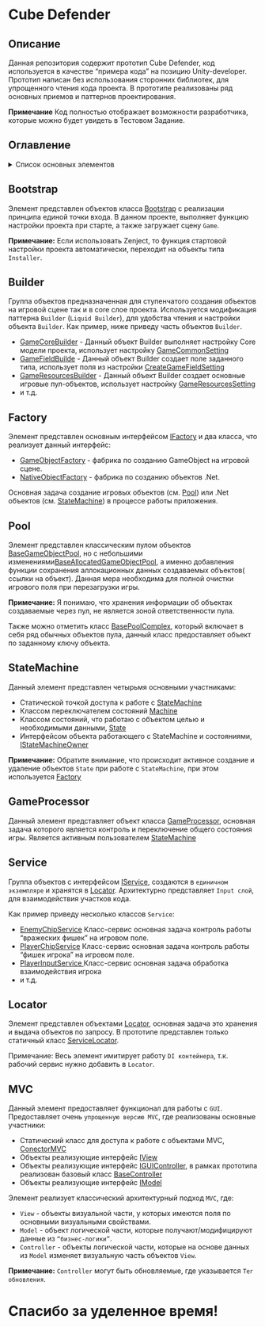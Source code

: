 # Cube Defender

## Описание 

Данная репозитория содержит прототип Cube Defender, код используется в качестве “примера кода” на позицию Unity-developer. Прототип написан без использования сторонних библиотек, для упрощенного чтения кода проекта. В прототипе реализованы ряд основных приемов и паттернов проектирования.

**Примечание** Код полностью отображает возможности разработчика, которые можно будет увидеть в Тестовом Задание.

## Оглавление

<details>
<summary>Список основных элементов</summary>

-[Bootstrap](#Bootstrap)
-[Builder](#Builder)
-[Factory](#Factory)
-[Pool](#Pool)
-[StateMachine](#StateMachine)
-[GameProcessor](#GameProcessor)
-[Service](#Service)
-[Locator](#Locator)
-[MVC](#MVC)

</details>

## Bootstrap

Элемент представлен объектов класса [Bootstrap](https://github.com/VladimirEmpty/CubeDefender_Prototype/blob/main/Assets/CubeDefender/Bootstrap.cs) с реализации принципа единой точки входа. В данном проекте, выполняет функцию настройки проекта при старте, а также загружает сцену `Game`.

**Примечание:** Если использовать Zenject, то функция стартовой настройки проекта автоматически, переходит на объекты типа `Installer`.

## Builder

Группа объектов предназначенная для ступенчатого создания объектов на игровой сцене так и в core слое проекта. Используется модификация паттерна `Builder` (`Liquid Builder`), для удобства чтения и настройки объекта `Builder`. Как пример, ниже приведу часть объектов `Builder`.

* [GameCoreBuilder](https://github.com/VladimirEmpty/CubeDefender_Prototype/blob/main/Assets/CubeDefender/Builder/Main/GameCoreBuilder.cs) - Данный объект Builder выполняет настройку Core модели проекта, использует настройку [GameCommonSetting](https://github.com/VladimirEmpty/CubeDefender_Prototype/blob/main/Assets/CubeDefender/GameSettings/GameCommonSetting.cs)
* [GameFieldBuilde](https://github.com/VladimirEmpty/CubeDefender_Prototype/blob/main/Assets/CubeDefender/Builder/Main/GameFieldBuilder.cs) - Данный объект Builder создает поле заданного типа, использует поля из настройки [CreateGameFieldSetting](https://github.com/VladimirEmpty/CubeDefender_Prototype/blob/main/Assets/CubeDefender/GameSettings/CreateGameFieldSetting.cs)
* [GameResourcesBuilder](https://github.com/VladimirEmpty/CubeDefender_Prototype/blob/main/Assets/CubeDefender/Builder/Main/GameResourcesBuilder.cs) - Данный объект Builder создает основные игровые пул-объектов, использует настройку [GameResourcesSetting](https://github.com/VladimirEmpty/CubeDefender_Prototype/blob/main/Assets/CubeDefender/GameSettings/GameResourcesSetting.cs)
* и т.д.

## Factory

Элемент представлен основным интерфейсом [IFactory](https://github.com/VladimirEmpty/CubeDefender_Prototype/blob/main/Assets/CubeDefender/Factory/IFactory.cs) и два класса, что реализует данный интерфейс:
* [GameObjectFactory](https://github.com/VladimirEmpty/CubeDefender_Prototype/blob/main/Assets/CubeDefender/Factory/GameObjectFactory.cs) - фабрика по созданию GameObject на игровой сцене.
* [NativeObjectFactory](https://github.com/VladimirEmpty/CubeDefender_Prototype/blob/main/Assets/CubeDefender/Factory/NativeObjectFactory.cs) - фабрика по созданию объектов .Net.

Основная задача создание игровых объектов (см. [Pool](#Pool)) или .Net объектов (см. [StateMachine](#StateMachine)) в процессе работы приложения.

## Pool

Элемент представлен классическим пулом объектов [BaseGameObjectPool](https://github.com/VladimirEmpty/CubeDefender_Prototype/blob/main/Assets/CubeDefender/Pool/Base/BaseGameObjectPool.cs), но с небольшими изменениями[BaseAllocatedGameObjectPool](https://github.com/VladimirEmpty/CubeDefender_Prototype/blob/main/Assets/CubeDefender/Pool/Base/BaseAllocatedGameObjectPool.cs), а именно добавления функции сохранения аллокационных данных создаваемых объектов( ссылки на объект). Данная мера необходима для полной очистки игрового поля при перезагрузки игры. 

**Примечание:** Я понимаю, что хранения информации об объектах создаваемые через пул, не является зоной ответственности пула.

Также можно отметить класс [BasePoolComplex](https://github.com/VladimirEmpty/CubeDefender_Prototype/blob/main/Assets/CubeDefender/Pool/PoolComplex/BasePoolComplex.cs), который включает в себя ряд обычных объектов пула, данный класс предоставляет объект по заданному ключу объекта.

## StateMachine

Данный элемент представлен четырьмя основными участниками:
* Статической точкой доступа к работе с [StateMachine](https://github.com/VladimirEmpty/CubeDefender_Prototype/blob/main/Assets/CubeDefender/StateMachine/StateMachine.cs)
* Классом переключателем состояний [Machine](https://github.com/VladimirEmpty/CubeDefender_Prototype/blob/main/Assets/CubeDefender/StateMachine/Machine/Machine.cs)
* Классом состояний, что работаю с объектом целью и необходимыми данными, [State](https://github.com/VladimirEmpty/CubeDefender_Prototype/blob/main/Assets/CubeDefender/StateMachine/State/BaseState.cs)
* Интерфейсом объекта работающего с StateMachine и состояниями, [IStateMachineOwner](https://github.com/VladimirEmpty/CubeDefender_Prototype/blob/main/Assets/CubeDefender/StateMachine/IStateMachineOwner.cs)

**Примечание:** Обратите внимание, что происходит активное создание и удаление объектов `State` при работе с `StateMachine`, при этом используется [Factory](#Factory)

## GameProcessor

Данный элемент представляет объект класса [GameProcessor](https://github.com/VladimirEmpty/CubeDefender_Prototype/blob/main/Assets/CubeDefender/GameProcessor.cs), основная задача которого является контроль и переключение общего состояния игры. Является активным пользователем [StateMachine](#StateMachine)

## Service

Группа объектов с интерфейсом [IService](https://github.com/VladimirEmpty/CubeDefender_Prototype/blob/main/Assets/CubeDefender/Service/IService.cs), создаются в `единичном экземпляре` и хранятся в [Locator](#Locator). Архитектурно представляет `Input слой`, для взаимодействия участков кода. 

Как пример приведу несколько классов `Service`:

* [EnemyChipService](https://github.com/VladimirEmpty/CubeDefender_Prototype/blob/main/Assets/CubeDefender/Service/Chip/EnemyChipService.cs) Класс-сервис основная задача контроль работы “вражеских фишек” на игровом поле.
* [PlayerChipService](https://github.com/VladimirEmpty/CubeDefender_Prototype/blob/main/Assets/CubeDefender/Service/Chip/PlayerChipService.cs) Класс-сервис основная задача контроль работы “фишек игрока” на игровом поле.
* [PlayerInputService ](https://github.com/VladimirEmpty/CubeDefender_Prototype/blob/main/Assets/CubeDefender/Service/PlayerInputService.cs) Класс-сервис основная задача обработка взаимодействия игрока
* и т.д.

## Locator

Элемент представлен объектами [Locator](https://github.com/VladimirEmpty/CubeDefender_Prototype/blob/main/Assets/CubeDefender/Locator/Locator.cs), основная задача это хранения и выдача объектов по запросу. 
В прототипе представлен только статичный класс [ServiceLocator](https://github.com/VladimirEmpty/CubeDefender_Prototype/blob/main/Assets/CubeDefender/Locator/ServiceLocator.cs).

Примечание: Весь элемент имитирует работу `DI контейнера`, т.к. рабочий сервис нужно добавить в `Locator`. 

## MVC

Данный элемент предоставляет функционал для работы с `GUI`. Предоставляет очень `упрощенную версию MVC`, где реализованы основные участники:
* Статический класс для доступа к работе с объектами MVC, [ConectorMVC](https://github.com/VladimirEmpty/CubeDefender_Prototype/blob/main/Assets/CubeDefender/GUI/MVC/ConectorMVC.cs)
* Объекты реализующие интерфейс [IView](https://github.com/VladimirEmpty/CubeDefender_Prototype/blob/main/Assets/CubeDefender/GUI/MVC/View/IView.cs)
* Объекты реализующие интерфейс [IGUIController](https://github.com/VladimirEmpty/CubeDefender_Prototype/blob/main/Assets/CubeDefender/GUI/MVC/Controller/IGUIController.cs), в рамках прототипа реализован базовый класс [BaseController](https://github.com/VladimirEmpty/CubeDefender_Prototype/blob/main/Assets/CubeDefender/GUI/MVC/Controller/BaseController.cs)
* Объекты реализующие интерфейс [IModel](https://github.com/VladimirEmpty/CubeDefender_Prototype/blob/main/Assets/CubeDefender/GUI/MVC/Model/IModel.cs) 

Элемент реализует классический архитектурный подход `MVC`, где:
* `View` - объекты визуальной части, у которых имеются поля по основными визуальными свойствами.
* `Model` - объект логической части, которые получают/модифицируют данные из `“бизнес-логики”`.
* `Controller` - объекты логической части, которые на основе данных из `Model` изменяет визуальную часть объектов `View`.

**Примечание:** `Controller` могут быть обновляемые, где указывается `Тег обновления`. 

# Спасибо за уделенное время!